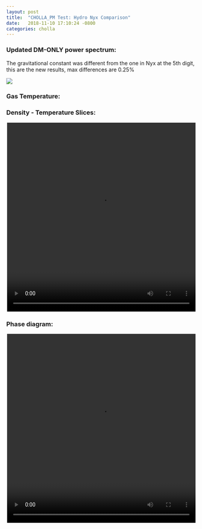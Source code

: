 ```yaml
---
layout: post
title:  "CHOLLA_PM Test: Hydro Nyx Comparison"
date:   2018-11-10 17:10:24 -0800
categories: cholla
---
```





### Updated DM-ONLY power spectrum:

The gravitational constant was different from the one in Nyx at the 5th digit, this are the new results, max differences are 0.25%

<img src="{{ site.url }}assets/images/power_dm_nyx_256_1.png">


### Gas Temperature:

### Density - Temperature Slices:

<div style="text-align: center">
<video src="{{ site.url }}assets/videos/density_temp.mp4" width="500" height="500" controls preload> </video>
</div>

### Phase diagram:


<div style="text-align: center">
<video src="{{ site.url }}assets/videos/thermal_history_1.mp4" width="500" height="500" controls preload> </video>
</div>
